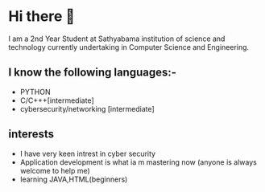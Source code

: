 # Hi there 👋

I am a 2nd Year Student at Sathyabama institution of science and technology currently undertaking in Computer Science and Engineering.
## I know the following languages:-
* PYTHON
* C/C+++[intermediate]
* cybersecurity/networking [intermediate]
## interests
* I have very keen intrest in cyber security
* Application development is what ia m mastering now (anyone is always welcome to help me)
* learning JAVA,HTML(beginners)
